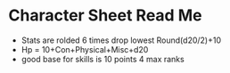 Character Sheet Read Me
=======
+ Stats are rolded 6 times drop lowest Round(d20/2)+10
+ Hp = 10+Con+Physical+Misc+d20
+ good base for skills is 10 points 4 max ranks
